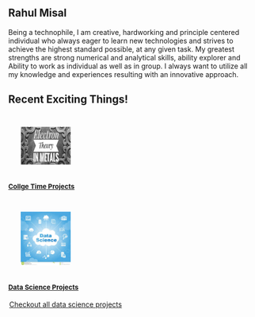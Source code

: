 <!DOCTYPE HTML>
<html lang="en">
<head>
	<meta charset="UTF-8">
	<link rel="stylesheet" href="styles.css">
	<title>HTML5 Tutorial</title>
	<script src="excanvas.js"></script>
</head>
    <h2>Rahul Misal</h2>
<body>
  <style type="text/css">
   .connect-icon{text-align: right;}
   .connect-icon a{
     margin-top: 15%;
     margin-left: 10px;}
   .connect-icon a:hover{opacity: 0.5;transition: all 0.5s ease;}
  .connect-icon a.behance{margin-top: -10px;}
   .arrowbob {
   z-index: 0;
   position: relative;
   -webkit-box-shadow: 0px 10px 43px -14px rgba(0, 0, 0, 0.25);
   -moz-box-shadow: 0px 10px 43px -14px rgba(0, 0, 0, 0.25);
   box-shadow: 0px 10px 43px -14px black;
   margin: auto;
   margin-top: 320px;
   bottom: 10px;
   width: 24px;
   height: 24px;
   background-image: url(data:/home/rahul/Pictures/IMG_20180610_081623220.jpg;base64,);
   background-size: contain;
   background-repeat: no-repeat; }
 </style>
  <p>
    Being a technophile, I am creative, hardworking and principle centered individual who always
    eager to learn new technologies and strives to achieve the highest standard possible, at any
    given task. My greatest strengths are strong numerical and analytical skills, ability explorer and
    Ability to work as individual as well as in group. I always want to utilize all my knowledge and
    experiences resulting with an innovative approach.  </p>
    <div class="container">
        <div class="col-sm-10 col-sm-offset-1" id="indexwrapper">



<h2>Recent Exciting Things!</h2>

<a href="/Projects.html">
<div class="post">
<img style="width:20%; height: 20%; margin-left: 5%; margin-top: 5%; margin-bottom: 5%;" src="/projects.png">
<h4 style="margin-top:8px; font-size:95%;">Collge Time Projects</h4>
</div>
</a>

<a href="https://www.kaggle.com/rdmisal/world-data-analysis">
<div class="post">
<img style="width:20%; height: 20%; margin-left: 5%; margin-top: 5%; margin-bottom: 5%;" src="/download.jpeg">
<h4 style="margin-top:8px; font-size:95%;">Data Science Projects</h4>
<legend>Checkout all data science projects</legend>
</div>
</a>

</body>
</html>
